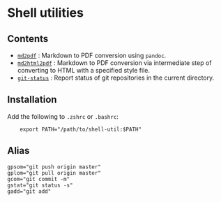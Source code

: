 # Shell utilities

## Contents

 - [`md2pdf`](md2pdf.sh) : Markdown to PDF conversion using `pandoc`.
 - [`md2html2pdf`](md2html2pdf.sh) : Markdown to PDF conversion via intermediate step of converting to HTML with a specified style file.
 - [`git-status`](git-status.sh) : Report status of git repositories in the current directory.

## Installation

Add the following to `.zshrc` or `.bashrc`:
```shell
    export PATH="/path/to/shell-util:$PATH"
```
## Alias

```shell
gpsom="git push origin master"
gplom="git pull origin master"
gcom="git commit -m"
gstat="git status -s"
gadd="git add"
```

